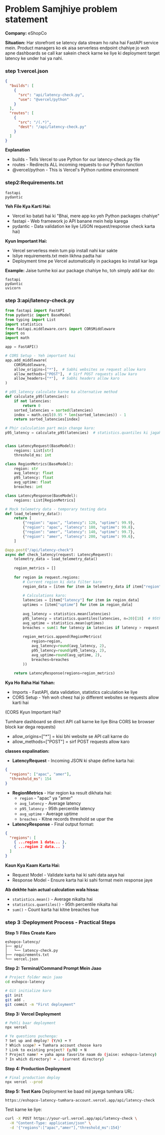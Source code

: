 # Problem Samjhiye problem statement

**Company:**
eShopCo

**Situation:** 
Har storefront se latency data stream ho raha hai FastAPI service mein. Product managers ko ek 
aisa serverless endpoint chahiye jo woh apne dashboards se call kar sakein check
karne ke liye ki deployment target latency ke under hai ya nahi.

### step 1:vercel.json

```json
{
  "builds": [
    {
      "src": "api/latency-check.py",
      "use": "@vercel/python"
    }
  ],
  "routes": [
    {
      "src": "/(.*)",
      "dest": "/api/latency-check.py"
    }
  ]
}
```

**Explanation**
- builds - Tells Vercel to use Python for our latency-check.py file
- routes - Redirects ALL incoming requests to our Python function
- @vercel/python - This is Vercel's Python runtime environment
### step2:Requirements.txt
```text
fastapi
pydantic
```
**Yeh File Kya Karti Hai:**
- Vercel ko batati hai ki "Bhai, mere app ko yeh Python packages chahiye"
- fastapi - Web framework jo API banane mein help karega
- pydantic - Data validation ke liye (JSON request/response check karta hai)
  
**Kyun Important Hai:**
- Vercel serverless mein tum pip install nahi kar sakte
- Isliye requirements.txt mein likhna padta hai
- Deployment time pe Vercel automatically in packages ko install kar lega

**Example:**
Jaise tumhe koi aur package chahiye ho, toh simply add kar do:
```text
fastapi
pydantic
uvicorn
```
### step 3:api/latency-check.py
```python
from fastapi import FastAPI
from pydantic import BaseModel
from typing import List
import statistics
from fastapi.middleware.cors import CORSMiddleware
import os
import math

app = FastAPI()

# CORS Setup - Yeh important hai
app.add_middleware(
    CORSMiddleware,
    allow_origins=["*"],  # Sabhi websites se request allow karo
    allow_methods=["POST"],  # Sirf POST requests allow karo
    allow_headers=["*"],  # Sabhi headers allow karo
)

# p95_latency calculate karne ka alternative method
def calculate_p95(latencies):
    if not latencies:
        return 0
    sorted_latencies = sorted(latencies)
    index = math.ceil(0.95 * len(sorted_latencies)) - 1
    return sorted_latencies[index]

# Phir calculation part mein change karo:
p95_latency = calculate_p95(latencies)  # statistics.quantiles ki jagah


class LatencyRequest(BaseModel):
    regions: List[str]
    threshold_ms: int

class RegionMetrics(BaseModel):
    region: str
    avg_latency: float
    p95_latency: float
    avg_uptime: float
    breaches: int

class LatencyResponse(BaseModel):
    regions: List[RegionMetrics]

# Mock telemetry data - temporary testing data
def load_telemetry_data():
    return [
        {"region": "apac", "latency": 120, "uptime": 99.9},
        {"region": "apac", "latency": 180, "uptime": 99.8},
        {"region": "amer", "latency": 140, "uptime": 99.7},
        {"region": "amer", "latency": 200, "uptime": 99.6},
    ]

@app.post("/api/latency-check")
async def check_latency(request: LatencyRequest):
    telemetry_data = load_telemetry_data()
    
    region_metrics = []
    
    for region in request.regions:
        # Current region ki data filter karo
        region_data = [item for item in telemetry_data if item["region"] == region]
        
        # Calculations karo:
        latencies = [item["latency"] for item in region_data]
        uptimes = [item["uptime"] for item in region_data]
        
        avg_latency = statistics.mean(latencies)
        p95_latency = statistics.quantiles(latencies, n=20)[18]  # 95th percentile
        avg_uptime = statistics.mean(uptimes)
        breaches = sum(1 for latency in latencies if latency > request.threshold_ms)
        
        region_metrics.append(RegionMetrics(
            region=region,
            avg_latency=round(avg_latency, 2),
            p95_latency=round(p95_latency, 2),
            avg_uptime=round(avg_uptime, 2),
            breaches=breaches
        ))
    
    return LatencyResponse(regions=region_metrics)
```
**Kya Ho Raha Hai Yahan:**
- Imports - FastAPI, data validation, statistics calculation ke liye
- CORS Setup - Yeh woh cheez hai jo different websites se requests allow karti hai
 
(CORS Kyun Important Hai?
  
Tumhare dashboard se direct API call karne ke liye
Bina CORS ke browser block kar dega requests)
- allow_origins=["*"] = kisi bhi website se API call karne do
- allow_methods=["POST"] = sirf POST requests allow karo

**classes expalination:**
* **LatencyRequest** - Incoming JSON ki shape define karta hai:
```json
{
  "regions": ["apac", "amer"],
  "threshold_ms": 154
}
```
* **RegionMetrics** - Har region ka result dikhata hai:
  * ```region``` - "apac" ya "amer"
  * ```avg_latency``` - Average latency
  *  ```p95_latency``` - 95th percentile latency
  * ```avg_uptime``` - Average uptime
  * ```breaches``` - Kitne records threshold se upar the
* **LatencyResponse** - Final output format:
```json
{
  "regions": [
    { ...region 1 data... },
    { ...region 2 data... }
  ]
}
```
**Kaun Kya Kaam Karta Hai:**
* Request Model - Validate karta hai ki sahi data aaya hai
* Response Model - Ensure karta hai ki sahi format mein response jaye

**Ab dekhte hain actual calculation wala hissa:**
* ```statistics.mean()``` - Average nikalta hai
* ```statistics.quantiles()``` - 95th percentile nikalta hai
* ```sum()``` - Count karta hai kitne breaches hue

 ### step 3 :Deployment Process - Practical Steps
 **Step 1: Files Create Karo**
 ```text
eshopco-latency/
├── api/
│   └── latency-check.py
├── requirements.txt
└── vercel.json
```
**Step 2: Terminal/Command Prompt Mein Jaao**
```bash
# Project folder mein jaao
cd eshopco-latency

# Git initialize karo
git init
git add .
git commit -m "First deployment"
```
**Step 3: Vercel Deployment**
```bash
# Pehli baar deployment
npx vercel

# Ye questions puchenga:
? Set up and deploy? (Y/n) ➜ Y
? Which scope? ➜ Tumhara account choose karo
? Link to existing project? (y/N) ➜ N
? Project name? ➜ yaha apna favorite naam do (jaise: eshopco-latency)
? In which directory? ➜ . (current directory)
```
**Step 4: Production Deployment**
```bash
# Final production deploy
npx vercel --prod
```
**Step 5: Test Karo**
Deployment ke baad mil jayega tumhara URL:

```https://eshopco-latency-tumhara-account.vercel.app/api/latency-check```

Test karne ke liye:
```bash
curl -X POST https://your-url.vercel.app/api/latency-check \
  -H "Content-Type: application/json" \
  -d '{"regions":["apac","amer"],"threshold_ms":154}'
```







